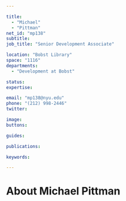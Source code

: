 ```yaml
---

title:
  - "Michael"
  - "Pittman"
net_id: "mp138"
subtitle: 
job_title: "Senior Development Associate"

location: "Bobst Library"
space: "1116"
departments:
  - "Development at Bobst"

status: 
expertise:

email: "mp138@nyu.edu"
phone: "(212) 998-2446"
twitter: 

image: 
buttons:

guides:

publications:

keywords:

---
```


# About Michael Pittman


